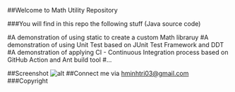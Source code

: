 ##Welcome to Math Utility Repository

###You will find in this repo the following stuff (Java source code)

#A demonstration of using static to create a custom Math libraruy
#A demonstration of using Unit Test based on JUnit Test Framework and DDT
#A demonstration of applying CI - Continuous Integration process based on GitHub Action and Ant build tool
#...

##Screenshot
![alt](https://github.com/ohketsu/effective-eureka/screenshot/Source_code_with_Junit.png)
##Connect me via hminhtri03@gmail.com
###Copyright